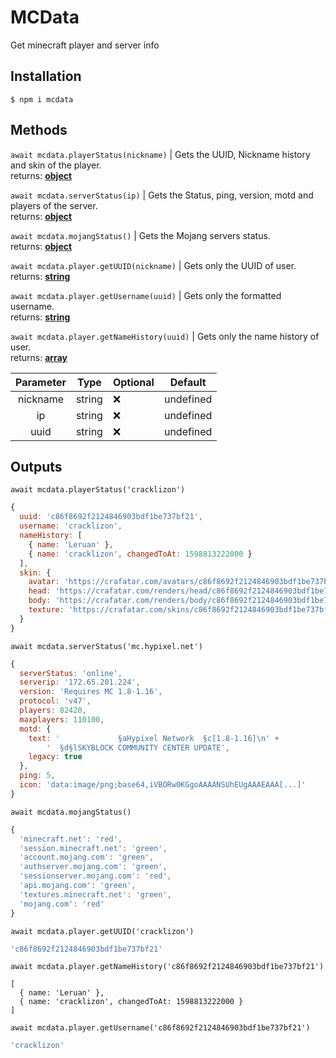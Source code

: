 # MCData
Get minecraft player and server info

## Installation
```console
$ npm i mcdata
```

## Methods

`await mcdata.playerStatus(nickname)` | Gets the UUID, Nickname history and skin of the player.<br>
returns: **[object](https://developer.mozilla.org/en-US/docs/Web/JavaScript/Reference/Global_Objects/Object)**

`await mcdata.serverStatus(ip)` | Gets the Status, ping, version, motd and players of the server.<br>
returns: **[object](https://developer.mozilla.org/en-US/docs/Web/JavaScript/Reference/Global_Objects/Object)**

`await mcdata.mojangStatus()` | Gets the Mojang servers status.<br>
returns: **[object](https://developer.mozilla.org/en-US/docs/Web/JavaScript/Reference/Global_Objects/Object)**

`await mcdata.player.getUUID(nickname)` | Gets only the UUID of user.<br>
returns: **[string](https://developer.mozilla.org/en-US/docs/Web/JavaScript/Reference/Global_Objects/String)**

`await mcdata.player.getUsername(uuid)` | Gets only the formatted username.<br>
returns: **[string](https://developer.mozilla.org/en-US/docs/Web/JavaScript/Reference/Global_Objects/String)**

`await mcdata.player.getNameHistory(uuid)` | Gets only the name history of user.<br>
returns: **[array](https://developer.mozilla.org/en-US/docs/Web/JavaScript/Reference/Global_Objects/Array)**

| Parameter | Type | Optional | Default |
|:-:|-|-|-|
| nickname | string | ❌ | undefined |
| ip | string | ❌ | undefined |
| uuid | string | ❌ | undefined |

## Outputs

`await mcdata.playerStatus('cracklizon')`
```js
{
  uuid: 'c86f8692f2124846903bdf1be737bf21',
  username: 'cracklizon',
  nameHistory: [
    { name: 'Leruan' },
    { name: 'cracklizon', changedToAt: 1598813222000 }
  ],
  skin: {
    avatar: 'https://crafatar.com/avatars/c86f8692f2124846903bdf1be737bf21?size=512&default=MHF_Steve&overlay',
    head: 'https://crafatar.com/renders/head/c86f8692f2124846903bdf1be737bf21?size=512&default=MHF_Steve&overlay',
    body: 'https://crafatar.com/renders/body/c86f8692f2124846903bdf1be737bf21?size=512&default=MHF_Steve&overlay',
    texture: 'https://crafatar.com/skins/c86f8692f2124846903bdf1be737bf21'
  }
}
```


`await mcdata.serverStatus('mc.hypixel.net')`
```js
{
  serverStatus: 'online',
  serverip: '172.65.201.224',
  version: 'Requires MC 1.8-1.16',
  protocol: 'v47',
  players: 82420,
  maxplayers: 110100,
  motd: {
    text: '             §aHypixel Network  §c[1.8-1.16]\n' +
        '  §d§lSKYBLOCK COMMUNITY CENTER UPDATE',
    legacy: true
  },
  ping: 5,
  icon: 'data:image/png;base64,iVBORw0KGgoAAAANSUhEUgAAAEAAA[...]'
}
```

`await mcdata.mojangStatus()`
```js
{
  'minecraft.net': 'red',
  'session.minecraft.net': 'green', 
  'account.mojang.com': 'green',    
  'authserver.mojang.com': 'green', 
  'sessionserver.mojang.com': 'red',
  'api.mojang.com': 'green',        
  'textures.minecraft.net': 'green',
  'mojang.com': 'red'
}
```

`await mcdata.player.getUUID('cracklizon')`
```js
'c86f8692f2124846903bdf1be737bf21'
```

`await mcdata.player.getNameHistory('c86f8692f2124846903bdf1be737bf21')`
```
[
  { name: 'Leruan' },
  { name: 'cracklizon', changedToAt: 1598813222000 }
]
```

`await mcdata.player.getUsername('c86f8692f2124846903bdf1be737bf21')`
```js
'cracklizon'
```
